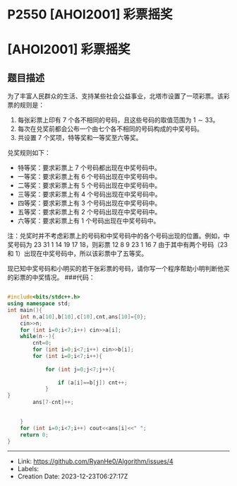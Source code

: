 # P2550 [AHOI2001] 彩票摇奖


# [AHOI2001] 彩票摇奖

## 题目描述

为了丰富人民群众的生活、支持某些社会公益事业，北塔市设置了一项彩票。该彩票的规则是：

1. 每张彩票上印有 $7$ 个各不相同的号码，且这些号码的取值范围为 $1\sim33$。
2. 每次在兑奖前都会公布一个由七个各不相同的号码构成的中奖号码。
3. 共设置 $7$ 个奖项，特等奖和一等奖至六等奖。

兑奖规则如下：
- 特等奖：要求彩票上 $7$ 个号码都出现在中奖号码中。
- 一等奖：要求彩票上有 $6$ 个号码出现在中奖号码中。
- 二等奖：要求彩票上有 $5$ 个号码出现在中奖号码中。
- 三等奖：要求彩票上有 $4$ 个号码出现在中奖号码中。
- 四等奖：要求彩票上有 $3$ 个号码出现在中奖号码中。
- 五等奖：要求彩票上有 $2$ 个号码出现在中奖号码中。
- 六等奖：要求彩票上有 $1$ 个号码出现在中奖号码中。

注：兑奖时并不考虑彩票上的号码和中奖号码中的各个号码出现的位置。例如，中奖号码为 $23\ 31\ 1\ 14\ 19\ 17\ 18$，则彩票 $12\ 8\ 9\ 23\ 1\ 16\ 7$ 由于其中有两个号码（$23$ 和 $1$）出现在中奖号码中，所以该彩票中了五等奖。

现已知中奖号码和小明买的若干张彩票的号码，请你写一个程序帮助小明判断他买的彩票的中奖情况。
###代码：
```c++

#include<bits/stdc++.h>
using namespace std;
int main(){
	int n,a[10],b[10],c[10],cnt,ans[10]={0};
	cin>>n;
	for (int i=0;i<7;i++) cin>>a[i];
	while(n--){
		cnt=0;
		for (int i=0;i<7;i++) cin>>b[i];
		for (int i=0;i<7;i++){
		
			for (int j=0;j<7;j++){
			
				if (a[i]==b[j]) cnt++;
			}
}
		ans[7-cnt]++;

		
	}
	for (int i=0;i<7;i++) cout<<ans[i]<<" "; 
    return 0;
}
```

---

* Link: https://github.com/RyanHe0/Algorithm/issues/4
* Labels: 
* Creation Date: 2023-12-23T06:27:17Z
